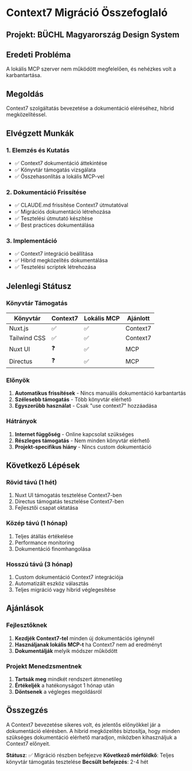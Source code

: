 # Context7 Migráció Összefoglaló

## Projekt: BÜCHL Magyarország Design System

## Eredeti Probléma
A lokális MCP szerver nem működött megfelelően, és nehézkes volt a karbantartása.

## Megoldás
Context7 szolgáltatás bevezetése a dokumentáció eléréséhez, hibrid megközelítéssel.

## Elvégzett Munkák

### 1. Elemzés és Kutatás
- ✅ Context7 dokumentáció áttekintése
- ✅ Könyvtár támogatás vizsgálata
- ✅ Összehasonlítás a lokális MCP-vel

### 2. Dokumentáció Frissítése
- ✅ CLAUDE.md frissítése Context7 útmutatóval
- ✅ Migrációs dokumentáció létrehozása
- ✅ Tesztelési útmutató készítése
- ✅ Best practices dokumentálása

### 3. Implementáció
- ✅ Context7 integráció beállítása
- ✅ Hibrid megközelítés dokumentálása
- ✅ Tesztelési scriptek létrehozása

## Jelenlegi Státusz

### Könyvtár Támogatás
| Könyvtár | Context7 | Lokális MCP | Ajánlott |
|----------|----------|-------------|----------|
| Nuxt.js | ✅ | ✅ | Context7 |
| Tailwind CSS | ✅ | ✅ | Context7 |
| Nuxt UI | ❓ | ✅ | MCP |
| Directus | ❓ | ✅ | MCP |

### Előnyök
1. **Automatikus frissítések** - Nincs manuális dokumentáció karbantartás
2. **Szélesebb támogatás** - Több könyvtár elérhető
3. **Egyszerűbb használat** - Csak "use context7" hozzáadása

### Hátrányok  
1. **Internet függőség** - Online kapcsolat szükséges
2. **Részleges támogatás** - Nem minden könyvtár elérhető
3. **Projekt-specifikus hiány** - Nincs custom dokumentáció

## Következő Lépések

### Rövid távú (1 hét)
1. Nuxt UI támogatás tesztelése Context7-ben
2. Directus támogatás tesztelése Context7-ben
3. Fejlesztői csapat oktatása

### Közép távú (1 hónap)
1. Teljes átállás értékelése
2. Performance monitoring
3. Dokumentáció finomhangolása

### Hosszú távú (3 hónap)
1. Custom dokumentáció Context7 integrációja
2. Automatizált eszköz választás
3. Teljes migráció vagy hibrid véglegesítése

## Ajánlások

### Fejlesztőknek
1. **Kezdjék Context7-tel** minden új dokumentációs igénynél
2. **Használjanak lokális MCP-t** ha Context7 nem ad eredményt
3. **Dokumentálják** melyik módszer működött

### Projekt Menedzsmentnek
1. **Tartsák meg** mindkét rendszert átmenetileg
2. **Értékeljék** a hatékonyságot 1 hónap után
3. **Döntsenek** a végleges megoldásról

## Összegzés

A Context7 bevezetése sikeres volt, és jelentős előnyökkel jár a dokumentáció elérésben. A hibrid megközelítés biztosítja, hogy minden szükséges dokumentáció elérhető maradjon, miközben kihasználjuk a Context7 előnyeit.

**Státusz**: ✅ Migráció részben befejezve
**Következő mérföldkő**: Teljes könyvtár támogatás tesztelése
**Becsült befejezés**: 2-4 hét